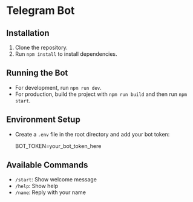 # Telegram Bot

## Installation
1. Clone the repository.
2. Run `npm install` to install dependencies.

## Running the Bot
- For development, run `npm run dev`.
- For production, build the project with `npm run build` and then run `npm start`.

## Environment Setup
- Create a `.env` file in the root directory and add your bot token:
  
  BOT_TOKEN=your_bot_token_here

## Available Commands
- `/start`: Show welcome message
- `/help`: Show help
- `/name`: Reply with your name